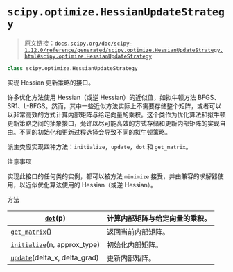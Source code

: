 # `scipy.optimize.HessianUpdateStrategy`

> 原文链接：[`docs.scipy.org/doc/scipy-1.12.0/reference/generated/scipy.optimize.HessianUpdateStrategy.html#scipy.optimize.HessianUpdateStrategy`](https://docs.scipy.org/doc/scipy-1.12.0/reference/generated/scipy.optimize.HessianUpdateStrategy.html#scipy.optimize.HessianUpdateStrategy)

```py
class scipy.optimize.HessianUpdateStrategy
```

实现 Hessian 更新策略的接口。

许多优化方法使用 Hessian（或逆 Hessian）的近似值，如拟牛顿方法 BFGS、SR1、L-BFGS。然而，其中一些近似方法实际上不需要存储整个矩阵，或者可以以非常高效的方式计算内部矩阵与给定向量的乘积。这个类作为优化算法和拟牛顿更新策略之间的抽象接口，允许以尽可能高效的方式存储和更新内部矩阵的实现自由。不同的初始化和更新过程选择会导致不同的拟牛顿策略。

派生类应实现四种方法：`initialize`，`update`，`dot` 和 `get_matrix`。

注意事项

实现此接口的任何类的实例，都可以被方法 `minimize` 接受，并由兼容的求解器使用，以近似优化算法使用的 Hessian（或逆 Hessian）。

方法

| [`dot`](https://docs.scipy.org/doc/scipy-1.12.0/reference/generated/scipy.optimize.HessianUpdateStrategy.dot.html#scipy.optimize.HessianUpdateStrategy.dot "scipy.optimize.HessianUpdateStrategy.dot")(p) | 计算内部矩阵与给定向量的乘积。 |
| --- | --- |
| [`get_matrix`](https://docs.scipy.org/doc/scipy-1.12.0/reference/generated/scipy.optimize.HessianUpdateStrategy.get_matrix.html#scipy.optimize.HessianUpdateStrategy.get_matrix "scipy.optimize.HessianUpdateStrategy.get_matrix")() | 返回当前内部矩阵。 |
| [`initialize`](https://docs.scipy.org/doc/scipy-1.12.0/reference/generated/scipy.optimize.HessianUpdateStrategy.initialize.html#scipy.optimize.HessianUpdateStrategy.initialize "scipy.optimize.HessianUpdateStrategy.initialize")(n, approx_type) | 初始化内部矩阵。 |
| [`update`](https://docs.scipy.org/doc/scipy-1.12.0/reference/generated/scipy.optimize.HessianUpdateStrategy.update.html#scipy.optimize.HessianUpdateStrategy.update "scipy.optimize.HessianUpdateStrategy.update")(delta_x, delta_grad) | 更新内部矩阵。 |

